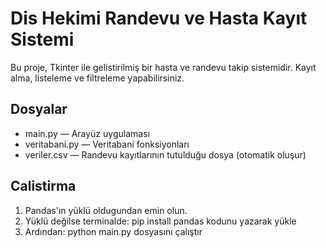
# Dis Hekimi Randevu ve Hasta Kayıt Sistemi

Bu proje, Tkinter ile gelistirilmiş bir hasta ve randevu takip sistemidir. Kayıt alma, listeleme ve filtreleme yapabilirsiniz.

## Dosyalar

- main.py — Arayüz uygulaması
- veritabani.py — Veritabani fonksiyonları
- veriler.csv — Randevu kayıtlarının tutulduğu dosya (otomatik oluşur)

## Calistirma

1. Pandas'ın yüklü oldugundan emin olun.
2. Yüklü değilse terminalde:
   pip install pandas
   kodunu yazarak yükle
4. Ardından:
   python main.py dosyasını çalıştır
